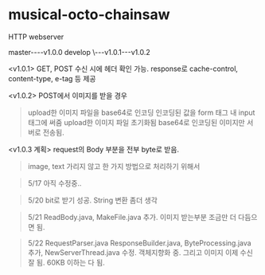 # musical-octo-chainsaw
HTTP webserver


master----v1.0.0
develop      \\---v1.0.1---v1.0.2

<v1.0.1>
GET, POST 수신 시에 헤더 확인 가능.
response로 cache-control, content-type, e-tag 등 제공

<v1.0.2>
POST에서 이미지를 받을 경우
> upload한 이미지 파일을 base64로 인코딩
> 인코딩된 값을 form 태그 내 input 태그에 써줌
> upload한 이미지 파일 초기화됨
> base64로 인코딩된 이미지만 서버로 전송됨.

<v1.0.3 계획>
request의 Body 부분을 전부 byte로 받음.
> image, text 가리지 않고 한 가지 방법으로 처리하기 위해서

> 5/17 아직 수정중..

> 5/20 bit로 받기 성공. String 변환 좀더 생각

> 5/21 ReadBody.java, MakeFile.java 추가. 이미지 받는부분 조금만 더 다듬으면 됨.

> 5/22 RequestParser.java ResponseBuilder.java, ByteProcessing.java 추가, NewServerThread.java 수정.     객체지향화 중.  그리고 이미지 이제 수신 잘 됨. 60KB 이하는 다 됨.


